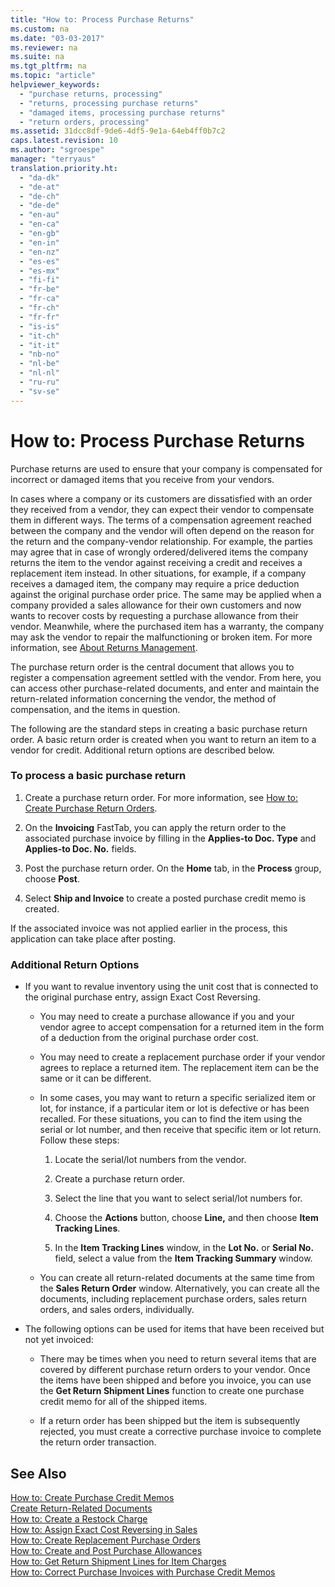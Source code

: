 ```yaml
---
title: "How to: Process Purchase Returns"
ms.custom: na
ms.date: "03-03-2017"
ms.reviewer: na
ms.suite: na
ms.tgt_pltfrm: na
ms.topic: "article"
helpviewer_keywords: 
  - "purchase returns, processing"
  - "returns, processing purchase returns"
  - "damaged items, processing purchase returns"
  - "return orders, processing"
ms.assetid: 31dcc8df-9de6-4df5-9e1a-64eb4ff0b7c2
caps.latest.revision: 10
ms.author: "sgroespe"
manager: "terryaus"
translation.priority.ht: 
  - "da-dk"
  - "de-at"
  - "de-ch"
  - "de-de"
  - "en-au"
  - "en-ca"
  - "en-gb"
  - "en-in"
  - "en-nz"
  - "es-es"
  - "es-mx"
  - "fi-fi"
  - "fr-be"
  - "fr-ca"
  - "fr-ch"
  - "fr-fr"
  - "is-is"
  - "it-ch"
  - "it-it"
  - "nb-no"
  - "nl-be"
  - "nl-nl"
  - "ru-ru"
  - "sv-se"
---
```

# How to: Process Purchase Returns
Purchase returns are used to ensure that your company is compensated for incorrect or damaged items that you receive from your vendors.  
  
 In cases where a company or its customers are dissatisfied with an order they received from a vendor, they can expect their vendor to compensate them in different ways. The terms of a compensation agreement reached between the company and the vendor will often depend on the reason for the return and the company\-vendor relationship. For example, the parties may agree that in case of wrongly ordered\/delivered items the company returns the item to the vendor against receiving a credit and receives a replacement item instead. In other situations, for example, if a company receives a damaged item, the company may require a price deduction against the original purchase order price. The same may be applied when a company provided a sales allowance for their own customers and now wants to recover costs by requesting a purchase allowance from their vendor. Meanwhile, where the purchased item has a warranty, the company may ask the vendor to repair the malfunctioning or broken item. For more information, see [About Returns Management](../Purchasing/about-returns-management.md).  
  
 The purchase return order is the central document that allows you to register a compensation agreement settled with the vendor. From here, you can access other purchase\-related documents, and enter and maintain the return\-related information concerning the vendor, the method of compensation, and the items in question.  
  
 The following are the standard steps in creating a basic purchase return order. A basic return order is created when you want to return an item to a vendor for credit. Additional return options are described below.  
  
### To process a basic purchase return  
  
1.  Create a purchase return order. For more information, see [How to: Create Purchase Return Orders](../Purchasing/how-to-create-purchase-return-orders.md).  
  
2.  On the **Invoicing** FastTab, you can apply the return order to the associated purchase invoice by filling in the **Applies\-to Doc. Type** and **Applies\-to Doc. No.** fields.  
  
3.  Post the purchase return order. On the **Home** tab, in the **Process** group, choose **Post**.  
  
4.  Select **Ship and Invoice** to create a posted purchase credit memo is created.  
  
 If the associated invoice was not applied earlier in the process, this application can take place after posting.  
  
### Additional Return Options  
  
-   If you want to revalue inventory using the unit cost that is connected to the original purchase entry, assign Exact Cost Reversing.  
  
    -   You may need to create a purchase allowance if you and your vendor agree to accept compensation for a returned item in the form of a deduction from the original purchase order cost.  
  
    -   You may need to create a replacement purchase order if your vendor agrees to replace a returned item. The replacement item can be the same or it can be different.  
  
    -   In some cases, you may want to return a specific serialized item or lot, for instance, if a particular item or lot is defective or has been recalled. For these situations, you can to find the item using the serial or lot number, and then receive that specific item or lot return. Follow these steps:  
  
        1.  Locate the serial\/lot numbers from the vendor.  
  
        2.  Create a purchase return order.  
  
        3.  Select the line that you want to select serial\/lot numbers for.  
  
        4.  Choose the **Actions** button, choose **Line,** and then choose **Item Tracking Lines**.  
  
        5.  In the **Item Tracking Lines** window, in the **Lot No.** or **Serial No.** field, select a value from the **Item Tracking Summary** window.  
  
    -   You can create all return\-related documents at the same time from the **Sales Return Order** window. Alternatively, you can create all the documents, including replacement purchase orders, sales return orders, and sales orders, individually.  
  
-   The following options can be used for items that have been received but not yet invoiced:  
  
    -   There may be times when you need to return several items that are covered by different purchase return orders to your vendor. Once the items have been shipped and before you invoice, you can use the **Get Return Shipment Lines** function to create one purchase credit memo for all of the shipped items.  
  
    -   If a return order has been shipped but the item is subsequently rejected, you must create a corrective purchase invoice to complete the return order transaction.  
  
## See Also  
 [How to: Create Purchase Credit Memos](../Finance/how-to-create-purchase-credit-memos.md)   
 [Create Return\-Related Documents](../Sales/-$-b_6697-create-return-related-documents-$-.md)   
 [How to: Create a Restock Charge](../Sales/how-to-create-a-restock-charge.md)   
 [How to: Assign Exact Cost Reversing in Sales](../Finance/how-to-assign-exact-cost-reversing-in-sales.md)   
 [How to: Create Replacement Purchase Orders](../Purchasing/how-to-create-replacement-purchase-orders.md)   
 [How to: Create and Post Purchase Allowances](../Finance/how-to-create-and-post-purchase-allowances.md)   
 [How to: Get Return Shipment Lines for Item Charges](../Finance/how-to-get-return-shipment-lines-for-item-charges.md)   
 [How to: Correct Purchase Invoices with Purchase Credit Memos](../Finance/how-to-correct-purchase-invoices-with-purchase-credit-memos.md)
